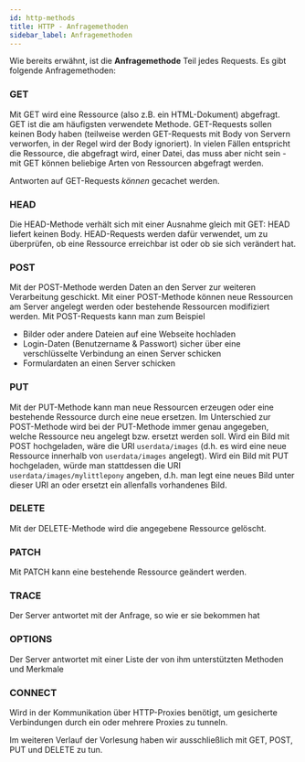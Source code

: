 ```yaml
---
id: http-methods
title: HTTP - Anfragemethoden
sidebar_label: Anfragemethoden
---
```


Wie bereits erwähnt, ist die **Anfragemethode** Teil jedes Requests. Es gibt folgende Anfragemethoden:

### GET
Mit GET wird eine Ressource (also z.B. ein HTML-Dokument) abgefragt. GET ist die am häufigsten verwendete
Methode. GET-Requests sollen keinen Body haben (teilweise werden GET-Requests mit Body von Servern verworfen, 
in der Regel wird der Body ignoriert). In vielen Fällen entspricht die Ressource, die abgefragt wird, einer 
Datei, das muss aber nicht sein - mit GET können beliebige Arten von Ressourcen abgefragt werden.

Antworten auf GET-Requests *können* gecachet werden.

### HEAD
Die HEAD-Methode verhält sich mit einer Ausnahme gleich mit GET: HEAD liefert keinen Body. HEAD-Requests
werden dafür verwendet, um zu überprüfen, ob eine Ressource erreichbar ist oder ob sie sich verändert hat.

### POST
Mit der POST-Methode werden Daten an den Server zur weiteren Verarbeitung geschickt. Mit einer POST-Methode
können neue Ressourcen am Server angelegt werden oder bestehende Ressourcen modifiziert werden. Mit POST-Requests
kann man zum Beispiel
- Bilder oder andere Dateien auf eine Webseite hochladen
- Login-Daten (Benutzername & Passwort) sicher über eine verschlüsselte Verbindung an einen Server schicken
- Formulardaten an einen Server schicken

### PUT
Mit der PUT-Methode kann man neue Ressourcen erzeugen oder eine bestehende Ressource durch eine neue ersetzen.
Im Unterschied zur POST-Methode wird bei der PUT-Methode immer genau angegeben, welche Ressource neu angelegt
bzw. ersetzt werden soll. Wird ein Bild mit POST hochgeladen, wäre die URI `userdata/images` (d.h. es wird 
eine neue Ressource innerhalb von `userdata/images` angelegt). Wird ein Bild mit PUT hochgeladen, würde man
stattdessen die URI `userdata/images/mylittlepony` angeben, d.h. man legt eine neues Bild unter dieser URI an
oder ersetzt ein allenfalls vorhandenes Bild.

### DELETE
Mit der DELETE-Methode wird die angegebene Ressource gelöscht.

### PATCH
Mit PATCH kann eine bestehende Ressource geändert werden.

### TRACE
Der Server antwortet mit der Anfrage, so wie er sie bekommen hat

### OPTIONS
Der Server antwortet mit einer Liste der von ihm unterstützten Methoden und Merkmale

### CONNECT
Wird in der Kommunikation über HTTP-Proxies benötigt, um gesicherte Verbindungen durch ein oder 
mehrere Proxies zu tunneln.

Im weiteren Verlauf der Vorlesung haben wir ausschließlich mit GET, POST, PUT und DELETE zu tun.